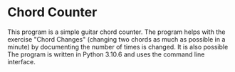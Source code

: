 # Chord Counter

This program is a simple guitar chord counter. The program helps with the exercise "Chord Changes" (changing two chords as much as possible in a minute) by documenting the number of times is changed. It is also possible 
The program is written in Python 3.10.6 and uses the command line interface.
